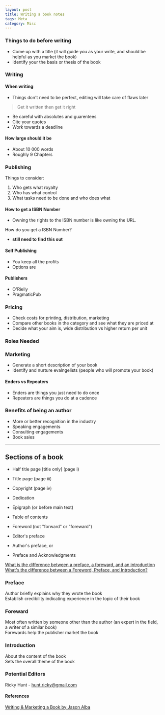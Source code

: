 ```yaml
---
layout: post
title: Writing a book notes
tags: Meta
category: Misc
---
```


### Things to do before writing

- Come up with a title (it will guide you as your write, and should be helpful as you market the book)  
- Identify your the basis or thesis of the book   

### Writing

#### When writing

- Things don't need to be perfect, editing will take care of flaws later

> Get it written then get it right

- Be careful with absolutes and guarentees  
- Cite your quotes  
- Work towards a deadline  

#### How large should it be

- About 10 000 words
- Roughly 9 Chapters

### Publishing

Things to consider:  
1) Who gets what royalty  
2) Who has what control  
3) What tasks need to be done and who does what  

#### How to get a ISBN Number

- Owning the rights to the ISBN number is like owning the URL.  

How do you get a ISBN Number?

- **still need to find this out**

#### Self Publishing

- You keep all the profits
- Options are 

#### Publishers

- O'Rielly
- PragmaticPub  

### Pricing

- Check costs for printing, distribution, marketing  
- Compare other books in the category and see what they are priced at  
- Decide what your aim is, wide distribution vs higher return per unit  

### Roles Needed

### Marketing 

- Generate a short description of your book  
- Identify and nurture evalngelists (people who will promote your book)   

#### Enders vs Repeaters

- Enders are things you just need to do once  
- Repeaters are things you do at a cadence  

### Benefits of being an author

- More or better recognition in the industry  
- Speaking engagements  
- Consulting engagements  
- Book sales  

-------------------------------------------------------------------------------

## Sections of a book

- Half title page [title only] (page i)  
- Title page (page iii)  
- Copyright (page iv)  
- Dedication   
- Epigraph (or before main text)  
- Table of contents  

- Foreword (not "forward" or "foreward")  
- Editor's preface  
- Author's preface, or  
- Preface and Acknowledgments  

[What is the difference between a preface, a foreward, and an introduction](http://www.writersandeditors.com/preface__foreword__or_introduction__57375.htm)  
[What's the difference between a Foreword, Preface, and Introduction?](http://www.bpsbooks.com/BPS-Books-blog/bid/21727/What-s-the-Difference-Between-a-Foreword-Preface-and-Introduction)  

### Preface

Author briefly explains why they wrote the book  
Establish credibility indicating experience in the topic of their book


### Foreward

Most often written by someone other than the author (an expert in the field, a writer of a similar book)  
Forewards help the publisher market the book

### Introduction

About the content of the book  
Sets the overall theme of the book

### Potential Editors

Ricky Hunt - hunt.ricky@gmail.com  

#### References 

[Writing & Marketing a Book by Jason Alba](https://app.pluralsight.com/library/courses/writing-marketing-book)  
